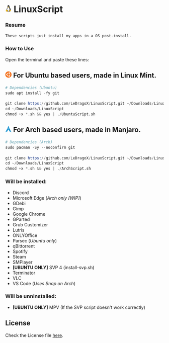 <h1>
  <img width=4% src=./images/LinuxTux.png>
  LinuxScript
</h1>

### Resume
    These scripts just install my apps in a OS post-install.

### How to Use

  Open the terminal and paste these lines:

## <img width=4% src=./images/Ubuntu-icon.webp> For Ubuntu based users, made in Linux Mint.

```s
# Dependencies (Ubuntu)
sudo apt install -fy git

git clone https://github.com/LeDragoX/LinuxScript.git ~/Downloads/LinuxScript
cd ~/Downloads/LinuxScript
chmod +x *.sh && yes | ./UbuntuScript.sh
```

## <img width=4% src=./images/ArchLinux-icon.png> For Arch based users, made in Manjaro.
```s
# Dependencies (Arch)
sudo pacman -Sy --noconfirm git

git clone https://github.com/LeDragoX/LinuxScript.git ~/Downloads/LinuxScript
cd ~/Downloads/LinuxScript
chmod +x *.sh && yes | ./ArchScript.sh
```

### Will be installed:
- Discord
- Microsoft Edge (*Arch only [WIP]*)
- GDebi
- Gimp
- Google Chrome
- GParted
- Grub Customizer
- Lutris
- ONLYOffice
- Parsec (*Ubuntu only*)
- qBittorrent
- Spotify
- Steam
- SMPlayer
- **[UBUNTU ONLY]** SVP 4 (install-svp.sh)
- Terminator
- VLC
- VS Code (*Uses Snap on Arch*)

### Will be unninstalled:
- **[UBUNTU ONLY]** MPV (If the SVP script doesn't work correctly)

## License

Check the License file [here](LICENSE).